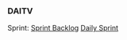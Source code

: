 ### DAITV


Sprint:
[Sprint Backlog](https://github.com/Netherfield/daitv/blob/main/docs/SPRINT_BACKLOG.md)
[Daily Sprint](https://github.com/Netherfield/daitv/blob/main/docs/SPRINT.md)



